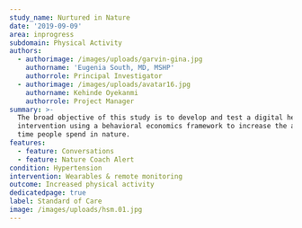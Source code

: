 ```yaml
---
study_name: Nurtured in Nature
date: '2019-09-09'
area: inprogress
subdomain: Physical Activity
authors:
  - authorimage: /images/uploads/garvin-gina.jpg
    authorname: 'Eugenia South, MD, MSHP'
    authorrole: Principal Investigator
  - authorimage: /images/uploads/avatar16.jpg
    authorname: Kehinde Oyekanmi
    authorrole: Project Manager
summary: >-
  The broad objective of this study is to develop and test a digital health
  intervention using a behavioral economics framework to increase the amount of
  time people spend in nature.
features:
  - feature: Conversations
  - feature: Nature Coach Alert
condition: Hypertension
intervention: Wearables & remote monitoring
outcome: Increased physical activity
dedicatedpage: true
label: Standard of Care 
image: /images/uploads/hsm.01.jpg
---
```


